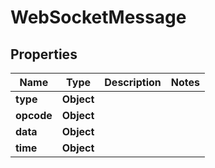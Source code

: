 

# WebSocketMessage


## Properties

| Name | Type | Description | Notes |
|------------ | ------------- | ------------- | -------------|
|**type** | **Object** |  |  |
|**opcode** | **Object** |  |  |
|**data** | **Object** |  |  |
|**time** | **Object** |  |  |



